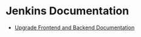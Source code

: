 # Jenkins Documentation

- [Upgrade Frontend and Backend Documentation](https://carnegielearning.atlassian.net/wiki/spaces/RP/pages/3937402881/Jenkins)
